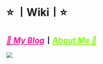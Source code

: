 # ⭐️ 丨Wiki丨⭐️
## <a href="https://sianx.com/" target="_blank" style="color:deeppink;">_🚀 My Blog_</a>丨<a href="https://sianx.com/about/" target="_blank" style="color:chartreuse;">_About Me 💩_</a>

![](https://github-readme-stats.vercel.app/api?username=L-20021213&show_icons=true&title_color=fffffc&icon_color=FFFFFF&text_color=FFFFFF&bg_color=2ec1ac)
<!--
**L-20021213/L-20021213** is a ✨ _special_ ✨ repository because its `README.md` (this file) appears on your GitHub profile.

Here are some ideas to get you started:

- 🔭 I’m currently working on ...
- 🌱 I’m currently learning ...
- 👯 I’m looking to collaborate on ...
- 🤔 I’m looking for help with ...
- 💬 Ask me about ...
- 📫 How to reach me: ...
- 😄 Pronouns: ...
- ⚡ Fun fact: ...
-->
